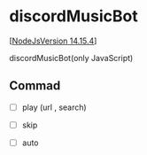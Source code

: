 # discordMusicBot
[[NodeJsVersion 14.15.4](https://nodejs.org)]

discordMusicBot(only JavaScript)

## Commad
- [ ] play (url , search)
- [ ] skip
- [ ] auto




